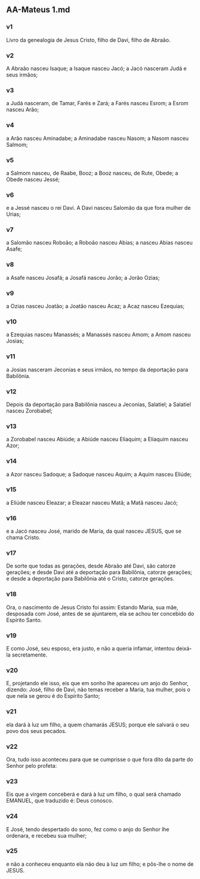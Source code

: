 ## AA-Mateus 1.md
### v1
 Livro da genealogia de Jesus Cristo, filho de Davi, filho de Abraão.
### v2
 A Abraão nasceu Isaque; a Isaque nasceu Jacó; a Jacó nasceram Judá e seus irmãos;
### v3
 a Judá nasceram, de Tamar, Farés e Zará; a Farés nasceu Esrom; a Esrom nasceu Arão;
### v4
 a Arão nasceu Aminadabe; a Aminadabe nasceu Nasom; a Nasom nasceu Salmom;
### v5
 a Salmom nasceu, de Raabe, Booz; a Booz nasceu, de Rute, Obede; a Obede nasceu Jessé;
### v6
 e a Jessé nasceu o rei Davi. A Davi nasceu Salomão da que fora mulher de Urias;
### v7
 a Salomão nasceu Roboão; a Roboão nasceu Abias; a nasceu Abias nasceu Asafe;
### v8
 a Asafe nasceu Josafá; a Josafá nasceu Jorão; a Jorão Ozias;
### v9
 a Ozias nasceu Joatão; a Joatão nasceu Acaz; a Acaz nasceu Ezequias;
### v10
 a Ezequias nasceu Manassés; a Manassés nasceu Amom; a Amom nasceu Josias;
### v11
 a Josias nasceram Jeconias e seus irmãos, no tempo da deportação para Babilônia.
### v12
 Depois da deportação para Babilônia nasceu a Jeconias, Salatiel; a Salatiel nasceu Zorobabel;
### v13
 a Zorobabel nasceu Abiúde; a Abiúde nasceu Eliaquim; a Eliaquim nasceu Azor;
### v14
 a Azor nasceu Sadoque; a Sadoque nasceu Aquim; a Aquim nasceu Eliúde;
### v15
 a Eliúde nasceu Eleazar; a Eleazar nasceu Matã; a Matã nasceu Jacó;
### v16
 e a Jacó nasceu José, marido de Maria, da qual nasceu JESUS, que se chama Cristo.
### v17
 De sorte que todas as gerações, desde Abraão até Davi, são catorze gerações; e desde Davi até a deportação para Babilônia, catorze gerações; e desde a deportação para Babilônia até o Cristo, catorze gerações.
### v18
 Ora, o nascimento de Jesus Cristo foi assim: Estando Maria, sua mãe, desposada com José, antes de se ajuntarem, ela se achou ter concebido do Espírito Santo.
### v19
 E como José, seu esposo, era justo, e não a queria infamar, intentou deixá-la secretamente.
### v20
 E, projetando ele isso, eis que em sonho lhe apareceu um anjo do Senhor, dizendo: José, filho de Davi, não temas receber a Maria, tua mulher, pois o que nela se gerou é do Espírito Santo;
### v21
 ela dará à luz um filho, a quem chamarás JESUS; porque ele salvará o seu povo dos seus pecados.
### v22
 Ora, tudo isso aconteceu para que se cumprisse o que fora dito da parte do Senhor pelo profeta:
### v23
 Eis que a virgem conceberá e dará à luz um filho, o qual será chamado EMANUEL, que traduzido é: Deus conosco.
### v24
 E José, tendo despertado do sono, fez como o anjo do Senhor lhe ordenara, e recebeu sua mulher;
### v25
 e não a conheceu enquanto ela não deu à luz um filho; e pôs-lhe o nome de JESUS.
